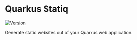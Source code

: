 # Quarkus Statiq

[![Version](https://img.shields.io/maven-central/v/io.quarkiverse.statiq/quarkus-statiq?logo=apache-maven&style=flat-square)](https://central.sonatype.com/artifact/io.quarkiverse.statiq/quarkus-statiq-parent)

Generate static websites out of your Quarkus web application.